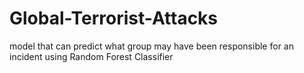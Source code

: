 # Global-Terrorist-Attacks
model that can predict what group may have been responsible for an incident using Random Forest Classifier
